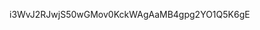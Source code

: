 i3WvJ2RJwjS50wGMov0KckWAgAaMB4gpg2YO1Q5K6gE
<!-- Create your unsplash user key by registering on website -->